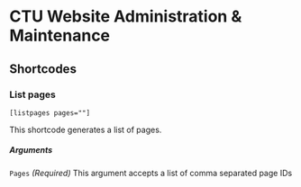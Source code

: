 # CTU Website Administration & Maintenance

## Shortcodes

### List pages
`[listpages pages=""]`

This shortcode generates a list of pages.

##### Arguments
`Pages` 
*(Required)*
This argument accepts a list of comma separated page IDs
